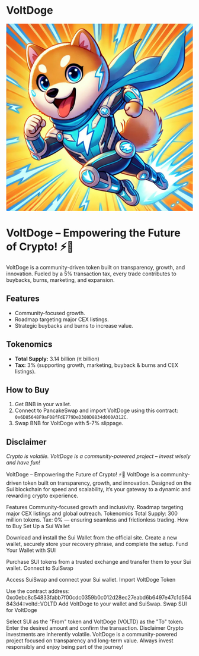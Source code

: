 # VoltDoge
![Logo](https://github.com/VoltDoge/VoltDoge/blob/main/IMG_8784.jpeg?raw=true)
# VoltDoge – Empowering the Future of Crypto! ⚡🚀

VoltDoge is a community-driven token built on transparency, growth, and innovation. Fueled by a 5% transaction tax, every trade contributes to buybacks, burns, marketing, and expansion.

## Features
- Community-focused growth.
- Roadmap targeting major CEX listings.
- Strategic buybacks and burns to increase value.

## Tokenomics
- **Total Supply:** 3.14 billion (π billion)
- **Tax:** 3% (supporting growth, marketing, buyback & burns and CEX listings).

## How to Buy
1. Get BNB in your wallet.
2. Connect to PancakeSwap and import VoltDoge using this contract: `0x6D85648F9aF08fFdE779DeD380D8834d060A312C`.
3. Swap BNB for VoltDoge with 5-7% slippage.

## Disclaimer
*Crypto is volatile. VoltDoge is a community-powered project – invest wisely and have fun!*

VoltDoge – Empowering the Future of Crypto! ⚡🚀
VoltDoge is a community-driven token built on transparency, growth, and innovation. Designed on the Sui blockchain for speed and scalability, it’s your gateway to a dynamic and rewarding crypto experience.

Features
Community-focused growth and inclusivity.
Roadmap targeting major CEX listings and global outreach.
Tokenomics
Total Supply: 300 million tokens.
Tax: 0% — ensuring seamless and frictionless trading.
How to Buy
Set Up a Sui Wallet

Download and install the Sui Wallet from the official site.
Create a new wallet, securely store your recovery phrase, and complete the setup.
Fund Your Wallet with SUI

Purchase SUI tokens from a trusted exchange and transfer them to your Sui wallet.
Connect to SuiSwap

Access SuiSwap and connect your Sui wallet.
Import VoltDoge Token

Use the contract address:
0xc0ebc8c54833fabb7f00cdc0359b0c012d28ec27eabd6b6497e47c1d564843d4::voltd::VOLTD
Add VoltDoge to your wallet and SuiSwap.
Swap SUI for VoltDoge

Select SUI as the "From" token and VoltDoge (VOLTD) as the "To" token.
Enter the desired amount and confirm the transaction.
Disclaimer
Crypto investments are inherently volatile. VoltDoge is a community-powered project focused on transparency and long-term value. Always invest responsibly and enjoy being part of the journey!
